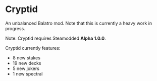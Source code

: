 # Cryptid
An unbalanced Balatro mod. Note that this is currently a heavy work in progress.

Note: Cryptid requires Steamodded **Alpha 1.0.0**.

Cryptid currently features:
- 8 new stakes
- 19 new decks
- 5 new jokers
- 1 new spectral
